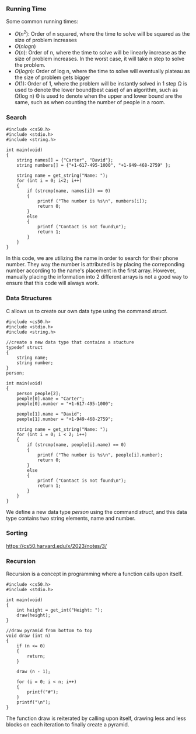 ### Running Time
Some common running times:
- $`O(n^2)`$: Order of n squared, where the time to solve will be squared as the size of problem increases
- $`O(n log n)`$
- $`O(n)`$: Order of n, where the time to solve will be linearly increase as the size of problem increases. In the worst case, it will take n step to solve the problem.
- $`O(log n)`$: Order of log n, where the time to solve will eventually plateau as the size of problem gets bigger
- $`O(1)`$: Order of 1, where the problem will be instantly solved in 1 step
Ω is used to denote the lower bound(best case) of an algorithm, such as Ω(log n)
Θ is used to denote when the upper and lower bound are the same, such as when counting the number of people in a room.

### Search
```
#include <cs50.h>
#include <stdio.h>
#include <string.h>

int main(void)
{
    string names[] = {"Carter", "David"};
    string numbers[] = {"+1-617-495-1000", "+1-949-468-2759" };

    string name = get_string("Name: ");
    for (int i = 0; i<2; i++)
    {
        if (strcmp(name, names[i]) == 0)
        {
            printf ("The number is %s\n", numbers[i]);
            return 0;
        }
        else
        {
            printf ("Contact is not found\n");
            return 1;
        }
    }
}
```
In this code, we are utilizing the name in order to search for their phone number. They way the number is attributed is by placing the correponding number according to the name's placement in the first array. However, manually placing the information into 2 different arrays is not a good way to ensure that this code will always work.

### Data Structures
C allows us to create our own data type using the command *struct*.
```
#include <cs50.h>
#include <stdio.h>
#include <string.h>

//create a new data type that contains a stucture
typedef struct
{
    string name;
    string number;
}
person;

int main(void)
{
    person people[2];
    people[0].name = "Carter";
    people[0].number = "+1-617-495-1000";

    people[1].name = "David";
    people[1].number = "+1-949-468-2759";

    string name = get_string("Name: ");
    for (int i = 0; i < 2; i++)
    {
        if (strcmp(name, people[i].name) == 0)
        {
            printf ("The number is %s\n", people[i].number);
            return 0;
        }
        else
        {
            printf ("Contact is not found\n");
            return 1;
        }
    }
}
```
We define a new data type *person* using the command *struct*, and this data type contains two string elements, name and number.

### Sorting
https://cs50.harvard.edu/x/2023/notes/3/

### Recursion
Recursion is a concept in programming where a function calls upon itself.
```
#include <cs50.h>
#include <stdio.h>

int main(void)
{
    int height = get_int("Height: ");
    draw(height);
}

//draw pyramid from bottom to top
void draw (int n)
{
    if (n <= 0)
    {
        return;
    }
    
    draw (n - 1);

    for (i = 0; i < n; i++)
    {
        printf("#");
    }
    printf("\n");
}
```
The function draw is reiterated by calling upon itself, drawing less and less blocks on each iteration to finally create a pyramid.
